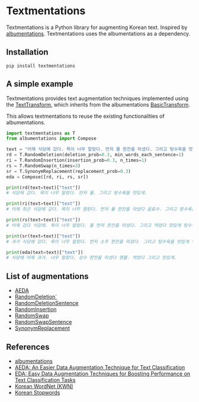 # Textmentations
Textmentations is a Python library for augmenting Korean text. 
Inspired by [albumentations](https://github.com/albumentations-team/albumentations). 
Textmentations uses the albumentations as a dependency.

## Installation

```
pip install textmentations
```

## A simple example

Textmentations provides text augmentation techniques implemented using the [TextTransform](https://github.com/Jaesu26/textmentations/blob/v1.0.0/textmentations/core/transforms_interface.py#L10), 
which inherits from the albumentations [BasicTransform](https://github.com/albumentations-team/albumentations/blob/1.2.1/albumentations/core/transforms_interface.py#L54). 

This allows textmentations to reuse the existing functionalities of albumentations.

```python
import textmentations as T
from albumentations import Compose

text = "어제 식당에 갔다. 목이 너무 말랐다. 먼저 물 한잔을 마셨다. 그리고 탕수육을 맛있게 먹었다."
rd = T.RandomDeletion(deletion_prob=0.3, min_words_each_sentence=1)
ri = T.RandomInsertion(insertion_prob=0.3, n_times=1)
rs = T.RandomSwap(n_times=3)
sr = T.SynonymReplacement(replacement_prob=0.3)
eda = Compose([rd, ri, rs, sr])

print(rd(text=text)["text"])
# 식당에 갔다. 목이 너무 말랐다. 먼저 물. 그리고 탕수육을 맛있게.

print(ri(text=text)["text"])
# 어제 최근 식당에 갔다. 목이 너무 말랐다. 먼저 물 한잔을 마셨다 음료수. 그리고 탕수육을 맛있게 먹었다.

print(rs(text=text)["text"])
# 어제 갔다 식당에. 목이 너무 말랐다. 물 먼저 한잔을 마셨다. 그리고 먹었다 맛있게 탕수육을.

print(sr(text=text)["text"])
# 과거 식당에 갔다. 목이 너무 말랐다. 먼저 소주 한잔을 마셨다. 그리고 탕수육을 맛있게 먹었다.

print(eda(text=text)["text"])
# 식당에 어제 과거. 너무 말랐다. 상수 한잔을 마셨다 맹물. 먹었다 그리고 맛있게.
```

## List of augmentations

- [AEDA](https://github.com/Jaesu26/textmentations/blob/v1.0.0/textmentations/augmentations/transforms.py#L12)
- [RandomDeletion`](https://github.com/Jaesu26/textmentations/blob/v1.0.0/textmentations/augmentations/transforms.py#L73)
- [RandomDeletionSentence](https://github.com/Jaesu26/textmentations/blob/v1.0.0/textmentations/augmentations/transforms.py#L131)
- [RandomInsertion](https://github.com/Jaesu26/textmentations/blob/v1.0.0/textmentations/augmentations/transforms.py#L199)
- [RandomSwap](https://github.com/Jaesu26/textmentations/blob/v1.0.0/textmentations/augmentations/transforms.py#L241)
- [RandomSwapSentence](https://github.com/Jaesu26/textmentations/blob/v1.0.0/textmentations/augmentations/transforms.py#L276)
- [SynonymReplacement](https://github.com/Jaesu26/textmentations/blob/v1.0.0/textmentations/augmentations/transforms.py#L308)

## References

- [albumentations](https://github.com/albumentations-team/albumentations)
- [AEDA: An Easier Data Augmentation Technique for Text Classification](https://arxiv.org/pdf/2108.13230.pdf)
- [EDA: Easy Data Augmentation Techniques for Boosting Performance on
Text Classification Tasks](https://arxiv.org/pdf/1901.11196.pdf)
- [Korean WordNet (KWN)](http://wordnet.kaist.ac.kr/)
- [Korean Stopwords](https://www.ranks.nl/stopwords/korean)